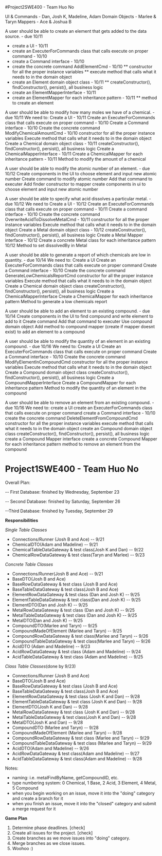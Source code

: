 #Project2SWE400 - Team Huo No

UI & Commands - Dan, Josh K, Madeline, Adam
Domain Objects - Marlee & Taryn
Mappers - Ace & Joshua B

A user should be able to create an element that gets added to the data source. - due 10/11
* create a UI - 10/11
* create an ExecuterForCommands class that calls execute on proper command - 10/10
* create a Command interface - 10/10
* create the concrete command AddElementCmd - 10/10
** constructor for all the proper instance variables
** execute method that calls what it needs to in the domain object
* create an Element domain object class - 10/11
** createConstructor(), findConstructor(), persist(), all business logic
* create an ElementMapperInterface - 10/11
* create an ElementMapper for each inheritance pattern - 10/11
** method to create an element


A user should be able to modify how many moles we have of a chemical. - due 10/11
We need to:
Create a UI - 10/11
Create an ExecuterForCommands class that calls execute on proper command - 10/10
Create a Command interface - 10/10
Create the concrete command ModifyChemicalAmountCmd - 10/10
constructor for all the proper instance variables
Execute method that calls what it needs to in the domain object
Create a Chemical domain object class - 10/11
createConstructor(), findConstructor(), persist(), all business logic
Create a ChemicalMapperInterface - 10/11
Create a ChemicalMapper for each inheritance pattern - 10/11
Method to modify the amount of a chemical


A user should be able to modify the atomic number of an element. - due 10/12
Create components in the UI to choose element and input new atomic number
Create command to modify atomic number
Add that command to executer 
Add finder constructor to mapper
create components in ui to choose element and input new atomic number

A user should be able to specify what acid dissolves a particular metal. - due 10/12
We need to
Create a UI - 10/12
Create an ExecuteForCommands class that calls execute on proper command - 10/11
Create a command interface - 10/10
Create the concrete command OverwriteAcidToDissolveMetalCmd - 10/11
constructor for all the proper instance variables
Execute method that calls what it needs to in the domain object
Create a Metal domain object class - 10/12
createConstructor(), findConstructor(), persist(), all business logic
Create a Metal Mapper interface - 10/12
Create a concrete Metal class for each inheritance pattern 10/12
Method to set dissolvedBy in Metal


A user should be able to generate a report of which chemicals are low in quantity. - due 10/14
We need to:
Create a UI
Create an ExecuterForCommands class that calls execute on proper command
Create a Command interface - 10/10
Create the concrete command GenerateLowChemicalsReportCmd
constructor for all the proper instance variables
Execute method that calls what it needs to in the domain object
Create a Chemical domain object class
createConstructor(), findConstructor(), persist(), all business logic
Create a ChemicalMapperInterface
Create a ChemicalMapper for each inheritance pattern
Method to generate a low chemicals report


A user should be able to add an element to an existing compound. - due 10/14
Create components in the UI to find compound and write element to add to it
Create command 
Add that command to executer 
Use compound domain object 
Add method to compound mapper (create if mapper doesnt exist) to add an element to a compound



A user should be able to modify the quantity of an element in an existing compound. - due 10/16
We need to:
Create a UI
Create an ExecuterForCommands class that calls execute on proper command
Create a Command interface - 10/10
Create the concrete command ModifyElementInCompoundCmd
constructor for all the proper instance variables
Execute method that calls what it needs to in the domain object
Create a Compound domain object class
createConstructor(), findConstructor(), persist(), all business logic
Create a CompoundMapperInterface
Create a CompoundMapper for each inheritance pattern
Method to modify the quantity of an element in the compound


A user should be able to remove an element from an existing compound. - due 10/16
We need to:
create a UI
create an ExecuterForCommands class that calls execute on proper command
create a Command interface - 10/10
create the concrete command DeleteElementFromCompoundCmd
constructor for all the proper instance variables
execute method that calls what it needs to in the domain object
create an Compound domain object class
createConstructor(), findConstructor(), persist(), all business logic
create a Compound Mapper interface
create a concrete Compound Mapper for each inheritance pattern
method to remove an element from the compound


# Project1SWE400 - Team Huo No

Overall Plan:

 -- First Database: finished by Wednesday, September 23

 -- Second Database: finished by Saturday, September 26

 --Third Database: finished by Tuesday, September 29


**Responsibilities**

*Single Table Classes*
*  Connections/Runner (Josh B and Ace) -- 9/21
*  ChemicalDTO(Adam and Madeline) -- 9/21
*  ChemicalTableDataGateway & test class(Josh K and Dan) -- 9/22
*  ChemicalRowDataGateway & test class(Taryn and Marlee) -- 9/23
  
*Concrete Table Classes*
*  Connections/Runner(Josh B and Ace) -- 9/21
*  BaseDTO(Josh B and Ace)
*  BaseRowDataGateway & test class (Josh B and Ace)
*  BaseTableDataGateway & test class(Josh B and Ace)
*  ElementRowDataGateway & test class (Dan and Josh K) -- 9/25
*  ElementTableDataGateway & test class(Dan and Josh K) -- 9/25
*  ElementDTO(Dan and Josh K) -- 9/25
*  MetalRowDataGateway & test class (Dan and Josh K) -- 9/25
*  MetalTableDataGateway & test class (Dan and Josh K) -- 9/25
*  MetalDTO(Dan and Josh K) -- 9/25
*  CompoundDTO(Marlee and Taryn) -- 9/25
*  CompoundMadeOfElement (Marlee and Taryn) -- 9/25
*  CompoundRowDataGateway & test class(Marlee and Taryn) -- 9/26
*  CompoundTableDataGateway & test class(Marlee and Taryn) -- 9/26
*  AcidDTO (Adam and Madeline) -- 9/23
*  AcidRowDataGateway & test class (Adam and Madeline) -- 9/24
*  AcidTableDataGateway & test class (Adam and Madeline) -- 9/25
  
*Class Table Classes*(done by 9/23)
*  Connections/Runner (Josh B and Ace)
*  BaseDTO(Josh B and Ace)
*  BaseRowDataGateway & test class (Josh B and Ace)
*  BaseTableDataGateway & test class(Josh B and Ace)
*  ElementRowDataGateway & test class (Josh K and Dan) -- 9/28
*  ElementTableDataGateway & test class (Josh K and Dan) -- 9/28
*  ElementDTO(Josh K and Dan) -- 9/28
*  MetalRowDataGateway & test class (Josh K and Dan) -- 9/28
*  MetalTableDataGateway & test class(Josh K and Dan) -- 9/28
*  MetalDTO(Josh K and Dan) -- 9/28
*  CompoundDTO (Marlee and Taryn) -- 9/28
*  CompoundMadeOfElement (Marlee and Taryn) -- 9/28
*  CompoundRowDataGateway & test class (Marlee and Taryn) -- 9/29
*  CompoundTableDataGateway & test class (Marlee and Taryn) -- 9/29
*  AcidDTO(Adam and Madeline) -- 9/26
*  AcidRowDataGateway & test class(Adam and Madeline) -- 9/27
*  AcidTableDataGateway & test class(Adam and Madeline) -- 9/28


Notes:
* naming: i.e. metalFindByName, getCompoundID,  etc.
* type numbering system: 0 Chemical, 1 Base, 2 Acid, 3 Element, 4 Metal, 5 Compound
* when you begin working on an issue, move it into the "doing" category and create a branch for it
* when you finish an issue, move it into the "closed" category and submit a merge request for it



**Game Plan**
1.  Determine phase deadlines. [check]
2.  Create all issues for the project. [check]
3.  Create branches as we move issues into "doing" category.
4.  Merge branches as we close issues.
5.  Woohoo :)